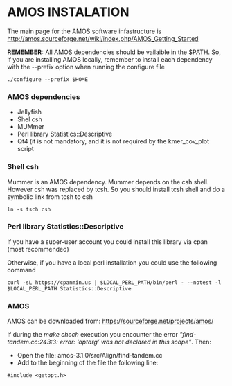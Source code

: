 # AMOS INSTALATION

The main page for the AMOS software infastructure is http://amos.sourceforge.net/wiki/index.php/AMOS_Getting_Started

**REMEMBER:** All AMOS dependencies should be vailaible in the $PATH. So, if you are installing AMOS locally, remember to install each dependency with the --prefix option when running the configure file

````
./configure --prefix $HOME
````

### AMOS dependencies

- Jellyfish
- Shel csh
- MUMmer
- Perl library Statistics::Descriptive 
- Qt4 (it is not mandatory, and it is not required by the kmer_cov_plot script


### Shell csh

Mummer is an AMOS dependency. Mummer depends on the csh shell. However csh was replaced by tcsh. So you should install tcsh shell and do a symbolic link from tcsh to csh

````
ln -s tsch csh
`````

### Perl library Statistics::Descriptive 

If you have a super-user account you could install this library via cpan (most recommended)

Otherwise, if you have a local perl installation you could use the following command

````
curl -sL https://cpanmin.us | $LOCAL_PERL_PATH/bin/perl - --notest -l $LOCAL_PERL_PATH Statistics::Descriptive

`````

### AMOS

AMOS can be downloaded from: https://sourceforge.net/projects/amos/

If during the *make chech* execution you encounter the error *"find-tandem.cc:243:3: error: ‘optarg’ was not declared in this scope"*. Then:

- Open the file: amos-3.1.0/src/Align/find-tandem.cc
- Add to the beginning of the file the following line:

````
#include <getopt.h>
`````





